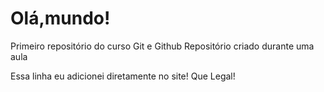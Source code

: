 # Olá,mundo!
 Primeiro repositório do curso Git e Github
 Repositório criado durante uma aula
 
 Essa linha eu adicionei diretamente no site! Que Legal!
